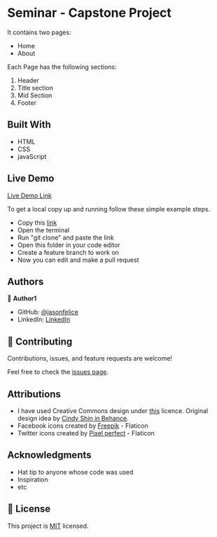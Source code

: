 # Seminar - Capstone Project

It contains two pages:
- Home
- About

Each Page has the following sections:
1. Header
2. Title section
3. Mid Section
4. Footer

## Built With

- HTML
- CSS
- javaScript

## Live Demo
[Live Demo Link](https://jasonfelice.github.io/First-Capstone/)

To get a local copy up and running follow these simple example steps.
- Copy this [link](https://github.com/jasonfelice/First-Capstone)
- Open the terminal
- Run "git clone" and paste the link
- Open this folder in your code editor
- Create a feature branch to work on
- Now you can edit and make a pull request

## Authors

👤 **Author1**

- GitHub: [@jasonfelice](https://github.com/jasonfelice)
- LinkedIn: [LinkedIn](https://www.linkedin.com/in/jason-felice-11a5a622b/)

## 🤝 Contributing

Contributions, issues, and feature requests are welcome!

Feel free to check the [issues page](../../issues/).

## Attributions
- I have used Creative Commons design under [this](https://creativecommons.org/licenses/by-nc/4.0/legalcode) licence. Original design idea by [Cindy Shin in Behance](https://www.behance.net/adagio07).
- Facebook icons created by [Freepik](https://www.flaticon.com/free-icons/facebook) - Flaticon
- Twitter icons created by [Pixel perfect](https://www.flaticon.com/free-icons/twitter) - Flaticon




## Acknowledgments

- Hat tip to anyone whose code was used
- Inspiration
- etc

## 📝 License

This project is [MIT](./MIT.md) licensed.
